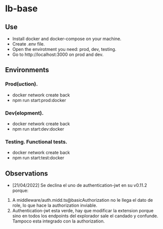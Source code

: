 # lb-base
## Use

- Install docker and docker-compose on your machine.
- Create .env file.
- Open the envirotment you need: prod, dev, testing.
- Go to http://localhost:3000 on prod and dev.

## Environments
### Prod(uction).
- docker network create back
- npm run start:prod:docker

### Dev(elopment).
- docker network create back
- npm run start:dev:docker

### Testing. Functional tests.
- docker network create back
- npm run start:test:docker

## Observations

- [21/04/2022] Se declina el uno de authentication-jwt en su v0.11.2 porque:
1. A middleware/auth.midd.ts@basicAuthorization no le llega el dato de role, lo que hace la authorization inviable.
2. Authentication-jwt esta verde, hay que modificar la extension porque sino en todos los endpoints del explorador sale el candado y confunde. Tampoco esta integrado con la authorization.
